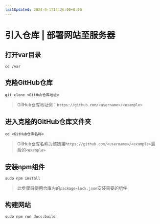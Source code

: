 ```yaml
---
lastUpdated: 2024-8-1T14:26:00+8:00
---
```


# 引入仓库 | 部署网站至服务器

## 打开var目录

```cd /var```

## 克隆GitHub仓库

```git clone <GitHub仓库地址>```

> GitHub仓库地址例：```https://github.com/<username>/<example>```

## 进入克隆的GitHub仓库文件夹

```cd <GitHub仓库名称>```

> GitHub仓库名称为该链接```https://github.com/<username>/<example>```最后的```<example>```

## 安装npm组件

```sudo npm install```

> 此步骤将使用仓库内的```package-lock.json```安装需要的组件

## 构建网站

```sudo npm run docs:build```